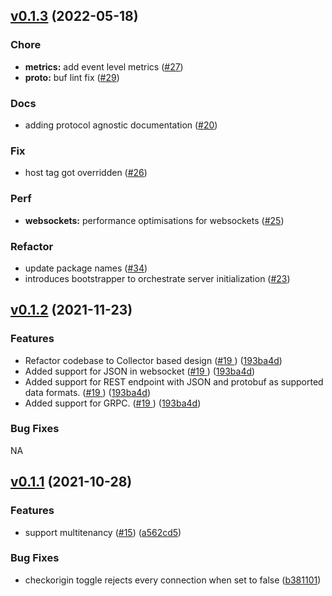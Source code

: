 ## [v0.1.3](https://github.com/odpf/raccoon/compare/v0.1.2...v0.1.3) (2022-05-18)

### Chore
- **metrics:** add event level metrics ([#27](https://github.com/odpf/raccoon/issues/27))
- **proto:** buf lint fix ([#29](https://github.com/odpf/raccoon/issues/29))

### Docs
- adding protocol agnostic documentation ([#20](https://github.com/odpf/raccoon/issues/20))

### Fix
- host tag got overridden ([#26](https://github.com/odpf/raccoon/issues/26))

### Perf
- **websockets:** performance optimisations for websockets ([#25](https://github.com/odpf/raccoon/issues/25))

### Refactor
- update package names ([#34](https://github.com/odpf/raccoon/issues/34))
- introduces bootstrapper to orchestrate server initialization ([#23](https://github.com/odpf/raccoon/issues/23))





## [v0.1.2](https://github.com/odpf/raccoon/compare/v0.1.1...v0.1.2) (2021-11-23)


### Features

* Refactor codebase to Collector based design ([#19 ](https://github.com/odpf/raccoon/issues/19)) ([193ba4d](https://github.com/odpf/raccoon/commit/193ba4d68fd2ee41fe05acde11ee6fdc155fdaee ))
* Added support for JSON in websocket ([#19 ](https://github.com/odpf/raccoon/issues/19)) ([193ba4d](https://github.com/odpf/raccoon/commit/193ba4d68fd2ee41fe05acde11ee6fdc155fdaee ))
* Added support for REST endpoint with JSON and protobuf as supported data formats.  ([#19 ](https://github.com/odpf/raccoon/issues/19)) ([193ba4d](https://github.com/odpf/raccoon/commit/193ba4d68fd2ee41fe05acde11ee6fdc155fdaee )) 
* Added support for GRPC. ([#19 ](https://github.com/odpf/raccoon/issues/19)) ([193ba4d](https://github.com/odpf/raccoon/commit/193ba4d68fd2ee41fe05acde11ee6fdc155fdaee ))


### Bug Fixes

NA

## [v0.1.1](https://github.com/odpf/raccoon/compare/v0.1.0...v) (2021-10-28)


### Features

* support multitenancy ([#15](https://github.com/odpf/raccoon/issues/15)) ([a562cd5](https://github.com/odpf/raccoon/commit/a562cd5f2b9726e2a241da17f19d9ef7e0211f34))


### Bug Fixes

* checkorigin toggle rejects every connection when set to false ([b381101](https://github.com/odpf/raccoon/commit/b381101a868595bb3adedf343383e0634c10b622))
